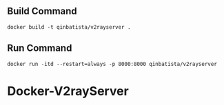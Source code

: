 ## Build Command

```
docker build -t qinbatista/v2rayserver .
```

## Run Command
```
docker run -itd --restart=always -p 8000:8000 qinbatista/v2rayserver
```

# Docker-V2rayServer
